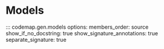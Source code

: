 # Models

::: codemap.gen.models
    options:
      members_order: source
      show_if_no_docstring: true
      show_signature_annotations: true
      separate_signature: true

